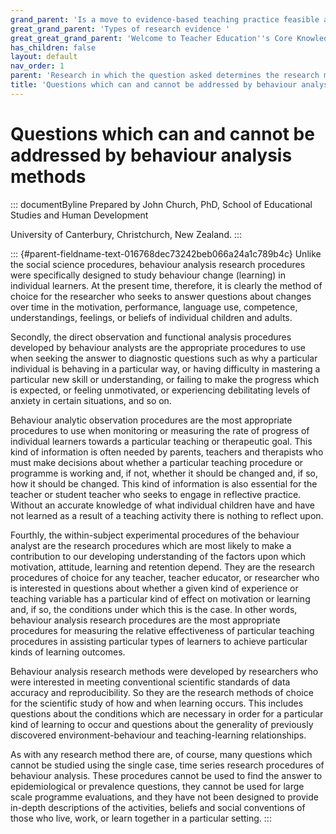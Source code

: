 ```yaml
---
grand_parent: 'Is a move to evidence-based teaching practice feasible at this time? '
great_grand_parent: 'Types of research evidence '
great_great_grand_parent: 'Welcome to Teacher Education''s Core Knowledge and Skills.'
has_children: false
layout: default
nav_order: 1
parent: 'Research in which the question asked determines the research method? '
title: 'Questions which can and cannot be addressed by behaviour analysis methods '
---
```

# Questions which can and cannot be addressed by behaviour analysis methods 


::: documentByline
Prepared by John Church, PhD, School of Educational Studies and Human
Development

University of Canterbury, Christchurch, New Zealand.
:::

::: {#parent-fieldname-text-016768dec73242beb066a24a1c789b4c}
Unlike the social science procedures, behaviour analysis research
procedures were specifically designed to study behaviour change
(learning) in individual learners. At the present time, therefore, it is
clearly the method of choice for the researcher who seeks to answer
questions about changes over time in the motivation, performance,
language use, competence, understandings, feelings, or beliefs of
individual children and adults.

Secondly, the direct observation and functional analysis procedures
developed by behaviour analysts are the appropriate procedures to use
when seeking the answer to diagnostic questions such as why a particular
individual is behaving in a particular way, or having difficulty in
mastering a particular new skill or understanding, or failing to make
the progress which is expected, or feeling unmotivated, or experiencing
debilitating levels of anxiety in certain situations, and so on.

Behaviour analytic observation procedures are the most appropriate
procedures to use when monitoring or measuring the rate of progress of
individual learners towards a particular teaching or therapeutic goal.
This kind of information is often needed by parents, teachers and
therapists who must make decisions about whether a particular teaching
procedure or programme is working and, if not, whether it should be
changed and, if so, how it should be changed. This kind of information
is also essential for the teacher or student teacher who seeks to engage
in reflective practice. Without an accurate knowledge of what individual
children have and have not learned as a result of a teaching activity
there is nothing to reflect upon.

Fourthly, the within-subject experimental procedures of the behaviour
analyst are the research procedures which are most likely to make a
contribution to our developing understanding of the factors upon which
motivation, attitude, learning and retention depend. They are the
research procedures of choice for any teacher, teacher educator, or
researcher who is interested in questions about whether a given kind of
experience or teaching variable has a particular kind of effect on
motivation or learning and, if so, the conditions under which this is
the case. In other words, behaviour analysis research procedures are the
most appropriate procedures for measuring the relative effectiveness of
particular teaching procedures in assisting particular types of learners
to achieve particular kinds of learning outcomes.

Behaviour analysis research methods were developed by researchers who
were interested in meeting conventional scientific standards of data
accuracy and reproducibility. So they are the research methods of choice
for the scientific study of how and when learning occurs. This includes
questions about the conditions which are necessary in order for a
particular kind of learning to occur and questions about the generality
of previously discovered environment-behaviour and teaching-learning
relationships.

As with any research method there are, of course, many questions which
cannot be studied using the single case, time series research procedures
of behaviour analysis. These procedures cannot be used to find the
answer to epidemiological or prevalence questions, they cannot be used
for large scale programme evaluations, and they have not been designed
to provide in-depth descriptions of the activities, beliefs and social
conventions of those who live, work, or learn together in a particular
setting.
:::
